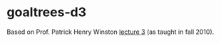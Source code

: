 # goaltrees-d3

Based on Prof. Patrick Henry Winston [lecture 3](https://www.youtube.com/watch?v=leXa7EKUPFk) (as taught in fall 2010).
